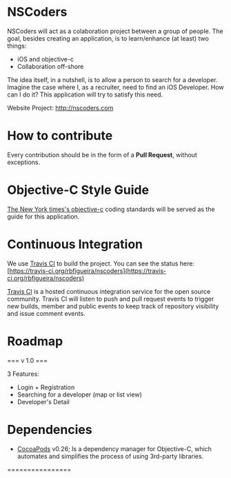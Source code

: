 NSCoders
========

NSCoders will act as a colaboration project between a group of people. The goal, besides creating an application, is to learn/enhance (at least) two things:

* iOS and objective-c
* Collaboration off-shore

The idea itself, in a nutshell, is to allow a person to search for a developer. Imagine the case where I, as a recruiter, need to find an iOS Developer. How can I do it? This application will try to satisfy this need. 

Website Project:
http://nscoders.com


How to contribute
============

Every contribution should be in the form of a **Pull Request**, without exceptions.  


Objective-C Style Guide
========

[The New York times's objective-c](https://github.com/NYTimes/objective-c-style-guide) coding standards will be served as the guide for this application.


Continuous Integration
========

We use [Travis CI](https://travis-ci.org/) to build the project. You can see the status here: [https://travis-ci.org/rbfigueira/nscoders](https://travis-ci.org/rbfigueira/nscoders)

[Travis CI](https://travis-ci.org/) is a hosted continuous integration service for the open source community. Travis CI will listen to push and pull request events to trigger new builds, member and public events to keep track of repository visibility and issue comment events.


Roadmap
========
 
=== v 1.0 === 

3 Features: 

- Login + Registration
- Searching for a developer (map or list view)
- Developer's Detail


Dependencies
========

- [CocoaPods](http://cocoapods.org) v0.26; Is a dependency manager for Objective-C, which automates and simplifies the process of using 3rd-party libraries.


================ 
